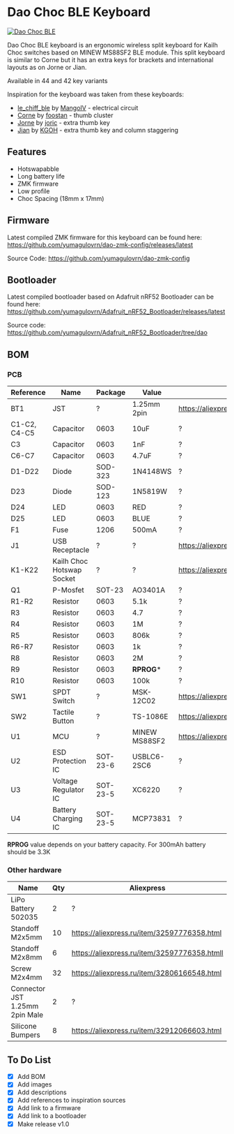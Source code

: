 # Dao Choc BLE Keyboard

[![Dao Choc BLE](https://imgur.com/Baxozewh.jpeg)](https://imgur.com/Baxozew.jpeg)

Dao Choc BLE keyboard is an ergonomic wireless split keyboard for Kailh Choc switches based on MINEW MS88SF2 BLE module. This split keyboard is similar to Corne but it has an extra keys for brackets and international layouts as on Jorne or Jian.

Available in 44 and 42 key variants

Inspiration for the keyboard was taken from these keyboards:
- [le_chiff_ble](https://github.com/MangoIV/le_chiff_ble) by [MangoIV](https://github.com/MangoIV) - electrical circuit
- [Corne](https://github.com/foostan/crkbd) by [foostan](https://github.com/foostan) - thumb cluster
- [Jorne](https://github.com/joric/jorne) by [joric](https://github.com/joric) - extra thumb key
- [Jian](https://github.com/KGOH/Jian-Info) by [KGOH](https://github.com/KGOH) - extra thumb key and column staggering

## Features

- Hotswapabble
- Long battery life
- ZMK firmware
- Low profile
- Choc Spacing (18mm x 17mm)

## Firmware

Latest compiled ZMK firmware for this keyboard can be found here: https://github.com/yumagulovrn/dao-zmk-config/releases/latest

Source Code: https://github.com/yumagulovrn/dao-zmk-config

## Bootloader

Latest compiled bootloader based on Adafruit nRF52 Bootloader can be found here: https://github.com/yumagulovrn/Adafruit_nRF52_Bootloader/releases/latest

Source code: https://github.com/yumagulovrn/Adafruit_nRF52_Bootloader/tree/dao

## BOM

### PCB

| Reference    | Name                      | Package  | Value         | AliExpress                                       | LCSC    | Qty |
|--------------|---------------------------|----------|---------------|--------------------------------------------------|---------|-----|
| BT1          | JST                       | ?        | 1.25mm 2pin   | https://aliexpress.ru/item/10000064127272.html   | ?       | 2   |
| C1-C2, C4-C5 | Capacitor                 | 0603     | 10uF          | ?                                                | C19702  | 8   |
| C3           | Capacitor                 | 0603     | 1nF           | ?                                                | C1588   | 2   |
| C6-C7        | Capacitor                 | 0603     | 4.7uF         | ?                                                | C19666  | 4   |
| D1-D22       | Diode                     | SOD-323  | 1N4148WS      | ?                                                | C57759  | 44  |
| D23          | Diode                     | SOD-123  | 1N5819W       | ?                                                | C169540 | 2   |
| D24          | LED                       | 0603     | RED           | ?                                                | C2286   | 2   |
| D25          | LED                       | 0603     | BLUE          | ?                                                | C72041  | 2   |
| F1           | Fuse                      | 1206     | 500mA         | ?                                                | C355568 | 2   |
| J1           | USB Receptacle            | ?        | ?             | https://aliexpress.ru/item/32998900371.html      | C168688 | 2   |
| K1-K22       | Kailh Choc Hotswap Socket | ?        | ?             | https://aliexpress.ru/item/33023283633.html      | ?       | 44  |
| Q1           | P-Mosfet                  | SOT-23   | AO3401A       | ?                                                | C15127  | 2   |
| R1-R2        | Resistor                  | 0603     | 5.1k          | ?                                                | C23186  | 4   |
| R3           | Resistor                  | 0603     | 4.7           | ?                                                | C23164  | 2   |
| R4           | Resistor                  | 0603     | 1M            | ?                                                | C22935  | 2   |
| R5           | Resistor                  | 0603     | 806k          | ?                                                | C103828 | 2   |
| R6-R7        | Resistor                  | 0603     | 1k            | ?                                                | C21190  | 4   |
| R8           | Resistor                  | 0603     | 2M            | ?                                                | C22976  | 2   |
| R9           | Resistor                  | 0603     | **RPROG***    | ?                                                | C22978  | 2   |
| R10          | Resistor                  | 0603     | 100k          | ?                                                | C25803  | 2   |
| SW1          | SPDT Switch               | ?        | MSK-12C02     | https://aliexpress.ru/item/4000685483225.html    | C431541 | 2   |
| SW2          | Tactile Button            | ?        | TS-1086E      | https://aliexpress.ru/item/1005001846404680.html | C455276 | 2   |
| U1           | MCU                       | ?        | MINEW MS88SF2 | https://aliexpress.ru/item/1005001798781865.html | ?       | 2   |
| U2           | ESD Protection IC         | SOT-23-6 | USBLC6-2SC6   | ?                                                | C558442 | 2   |
| U3           | Voltage Regulator IC      | SOT-23-5 | XC6220        | ?                                                | C86534  | 2   |
| U4           | Battery Charging IC       | SOT-23-5 | MCP73831      | ?                                                | C14879  | 2   |

**RPROG** value depends on your battery capacity. For 300mAh battery should be 3.3K

### Other hardware

| Name                           | Qty | Aliexpress                                   |
|--------------------------------|-----|----------------------------------------------|
| LiPo Battery 502035            |   2 | ?                                            |
| Standoff M2x5mm                |  10 | https://aliexpress.ru/item/32597776358.html  |
| Standoff M2x8mm                |   6 | https://aliexpress.ru/item/32597776358.htmll |
| Screw M2x4mm                   |  32 | https://aliexpress.ru/item/32806166548.html  |
| Connector JST 1.25mm 2pin Male |   2 | ?                                            |
| Silicone Bumpers               |   8 | https://aliexpress.ru/item/32912066603.html  |

## To Do List
- [x] Add BOM
- [x] Add images
- [x] Add descriptions
- [x] Add references to inspiration sources
- [x] Add link to a firmware
- [x] Add link to a bootloader
- [x] Make release v1.0
